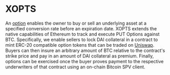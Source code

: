 # XOPTS

An [option](https://en.wikipedia.org/wiki/Option_(finance)) enables the owner to buy or sell an underlying asset at a specified conversion rate before an expiration date.
XOPTS extends the native capabilities of Ethereum to track and execute PUT Options against BTC. Specifically, we enable sellers to lock DAI collateral in a contract to mint ERC-20 compatible option
tokens that can be traded on [Uniswap](https://uniswap.org/). Buyers can then insure an arbitrary amount of BTC relative to the contract's strike price and pay in an amount of DAI collateral as premium.
Finally, options can be exercised once the buyer proves payment to the respective underwriters of that contract using an on-chain Bitcoin SPV client.